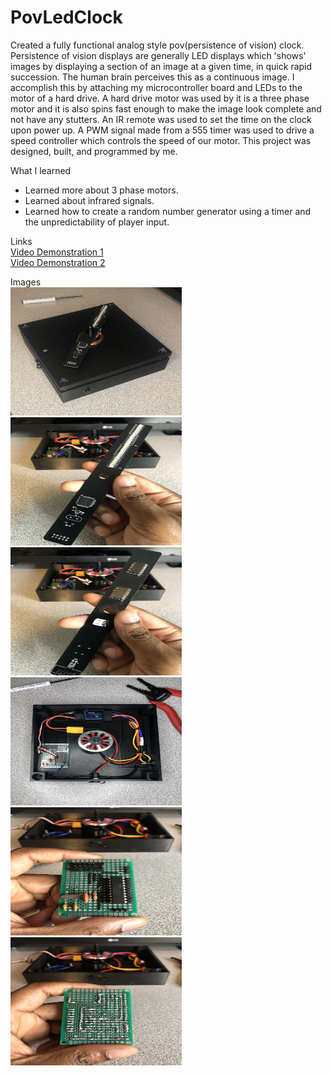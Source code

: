 # PovLedClock
Created a fully functional analog style pov(persistence of vision) clock. Persistence of vision displays are generally LED displays which 'shows' images by displaying a section of an image at a given time, in quick rapid succession. The human brain perceives this as a continuous image. I accomplish this by attaching my microcontroller board and LEDs to the motor of a hard drive. A hard drive motor was used by it is a three phase motor and it is also spins fast enough to make the image look complete and not have any stutters. An IR remote was used to set the time on the clock upon power up. A PWM signal made from a 555 timer was used to drive a speed controller which controls the speed of our motor. This project was designed, built, and programmed by me.

What I learned
* Learned more about 3 phase motors.
* Learned about infrared signals.
* Learned how to create a random number generator using a timer and the unpredictability of player input. 

Links  
[Video Demonstration 1](https://drive.google.com/file/d/1v3Be6J3bUKk0ls36GDCUN7odQP1oLxGW/view?usp=sharing)  
[Video Demonstration 2](https://drive.google.com/file/d/1yo18ABhjNDQR3-ks-yBfjAM5YF_fPyle/view?usp=sharing)

Images  
<img src = "images/pov_led_clock.jpeg" width = "274" height = "205">
<img src = "images/led_circuit_front.jpeg" width = "274" height = "205">
<img src = "images/led_circuit_back.jpeg" width = "274" height = "205">
<img src = "images/case_inside.jpeg" width = "274" height = "205">
<img src = "images/attiny_circuit_front.jpeg" width = "274" height = "205">
<img src = "images/attiny_circuit_back.jpeg" width = "274" height = "205">